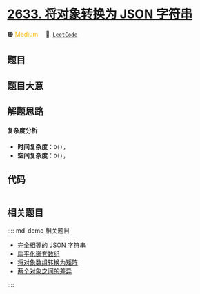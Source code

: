 # [2633. 将对象转换为 JSON 字符串](https://leetcode.com/problems/convert-object-to-json-string)

🟠 <font color=#ffb800>Medium</font>&emsp; 🔗&ensp;[`LeetCode`](https://leetcode.com/problems/convert-object-to-json-string)


## 题目




## 题目大意




## 解题思路

#### 复杂度分析

- **时间复杂度**：`O()`，
- **空间复杂度**：`O()`，

## 代码

```javascript

```

## 相关题目

:::: md-demo 相关题目
- [完全相等的 JSON 字符串](https://leetcode.com/problems/json-deep-equal)
- [扁平化嵌套数组](https://leetcode.com/problems/flatten-deeply-nested-array)
- [将对象数组转换为矩阵](https://leetcode.com/problems/array-of-objects-to-matrix)
- [两个对象之间的差异](https://leetcode.com/problems/differences-between-two-objects)

::::
